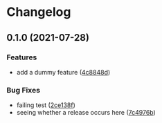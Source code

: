 # Changelog

## 0.1.0 (2021-07-28)


### Features

* add a dummy feature ([4c8848d](https://www.github.com/benkoshy/bens-hello-world/commit/4c8848ddca265e887a8c12578c565ccffa23e9f2))


### Bug Fixes

* failing test ([2ce138f](https://www.github.com/benkoshy/bens-hello-world/commit/2ce138f16728e49cf5fa63e884a8f838d786ea26))
* seeing whether a release occurs here ([7c4976b](https://www.github.com/benkoshy/bens-hello-world/commit/7c4976b0a3d8316a29d86be2dfd168ce58ce6a4b))
